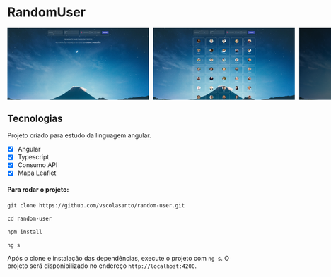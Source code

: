 # RandomUser

<div style="display: flex; column-gap: 10px">
  <img src="src/assets/images/cover1.png" alt="drawing" width="320"/>
  <img src="src/assets/images/cover2.png" alt="drawing" width="320"/>
  <img src="src/assets/images/cover3.png" alt="drawing" width="320"/>
</div>

## Tecnologias
Projeto criado para estudo da linguagem angular.
  - [x] Angular
  - [x] Typescript
  - [x] Consumo API
  - [x] Mapa Leaflet 

#### Para rodar o projeto:

```shell
git clone https://github.com/vscolasanto/random-user.git
```
```shell
cd random-user
```
```shell
npm install
```
```shell
ng s
```

Após o clone e instalação das dependências, execute o projeto com `ng s`. O projeto será disponibilizado no endereço `http://localhost:4200`.

